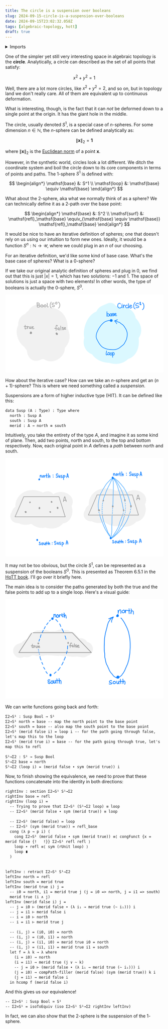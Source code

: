 ```yaml
---
title: The circle is a suspension over booleans
slug: 2024-09-15-circle-is-a-suspension-over-booleans
date: 2024-09-15T23:02:32.058Z
tags: [algebraic-topology, hott]
draft: true
---
```


<details>
<summary>Imports</summary>

```
{-# OPTIONS --cubical --allow-unsolved-metas #-}
module 2024-09-15-circle-is-a-suspension-over-booleans.index where
open import Cubical.Core.Primitives
open import Cubical.Foundations.Prelude
open import Cubical.Foundations.GroupoidLaws
open import Cubical.Foundations.Isomorphism
open import Cubical.HITs.S1.Base
open import Data.Bool.Base hiding (_∧_; _∨_)
open import Data.Nat.Base
```

</details>

One of the simpler yet still very interesting space in algebraic topology is the **circle**.
Analytically, a circle can described as the set of all points that satisfy:

$$
x^2 + y^2 = 1
$$

Well, there are a lot more circles, like $x^2 + y^2 = 2$, and so on, but in topology land we don't really care.
All of them are equivalent up to continuous deformation.

What is interesting, though, is the fact that it can _not_ be deformed down to a single point at the origin.
It has the giant hole in the middle.

The circle, usually denoted $S^1$, is a special case of $n$-spheres.
For some dimension $n \in \mathbb{N}$, the $n$-sphere can be defined analytically as:

$$
\lVert \bm{x} \rVert_2 = \bm{1}
$$

where $\lVert \bm{x} \rVert_2$ is the [Euclidean norm][1] of a point $\bm{x}$.

[1]: https://en.wikipedia.org/wiki/Norm_(mathematics)

However, in the synthetic world, circles look a lot different.
We ditch the coordinate system and boil the circle down to its core components in terms of points and paths.
The 1-sphere $S^1$ is defined with:

$$
\begin{align*}
  \mathsf{base} &: S^1 \\
  \mathsf{loop} &: \mathsf{base} \equiv \mathsf{base}
\end{align*}
$$

What about the 2-sphere, aka what we normally think of as a sphere?
We can technically define it as a 2-path over the base point:

$$
\begin{align*}
  \mathsf{base} &: S^2 \\
  \mathsf{surf} &: \mathsf{refl}_\mathsf{base} \equiv_{\mathsf{base} \equiv \mathsf{base}} \mathsf{refl}_\mathsf{base}
\end{align*}
$$

It would be nice to have an iterative definition of spheres; one that doesn't rely on us using our intuition to form new ones.
Ideally, it would be a function $S^n : \mathbb{N} \rightarrow \mathcal{U}$, where we could plug in an $n$ of our choosing.

For an iterative definition, we'd like some kind of base case.
What's the base case of spheres?
What is a $0$-sphere?

If we take our original analytic definition of spheres and plug in $0$, we find out that this is just $| x | = 1$, which has two solutions: $-1$ and $1$.
The space of solutions is just a space with two elements!
In other words, the type of booleans is actually the $0$-sphere, $S^0$.

![](./1.png)

How about the iterative case? How can we take an $n$-sphere and get an $(n+1)$-sphere?
This is where we need something called a _suspension_.

Suspensions are a form of higher inductive type (HIT). It can be defined like this:

```
data Susp (A : Type) : Type where
  north : Susp A
  south : Susp A
  merid : A → north ≡ south
```

Intuitively, you take the entirety of the type $A$, and imagine it as some kind of plane.
Then, add two points, $\mathsf{north}$ and $\mathsf{south}$, to the top and bottom respectively.
Now, each original point in $A$ defines a _path_ between $\mathsf{north}$ and $\mathsf{south}$.

![](./susp.png)

It may not be too obvious, but the circle $S^1$, can be represented as a suspension of the booleans $S^0$.
This is presented as Theorem 6.5.1 in the [HoTT book]. I'll go over it briefly here.

[hott book]: https://homotopytypetheory.org/book/

The main idea is to consider the paths generated by both the $\mathsf{true}$ and the $\mathsf{false}$ points to add up to a single $\mathsf{loop}$.
Here's a visual guide:

![](./boolsusp.png)

We can write functions going back and forth:

```
Σ2→S¹ : Susp Bool → S¹
Σ2→S¹ north = base -- map the north point to the base point
Σ2→S¹ south = base -- also map the south point to the base point
Σ2→S¹ (merid false i) = loop i -- for the path going through false, let's map this to the loop
Σ2→S¹ (merid true i) = base -- for the path going through true, let's map this to refl

S¹→Σ2 : S¹ → Susp Bool
S¹→Σ2 base = north
S¹→Σ2 (loop i) = (merid false ∙ sym (merid true)) i
```

Now, to finish showing the equivalence, we need to prove that these functions concatenate into the identity in both directions:

```
rightInv : section Σ2→S¹ S¹→Σ2
rightInv base = refl
rightInv (loop i) =
  -- Trying to prove that Σ2→S¹ (S¹→Σ2 loop) ≡ loop
  -- Σ2→S¹ (merid false ∙ sym (merid true)) ≡ loop

  -- Σ2→S¹ (merid false) = loop
  -- Σ2→S¹ (sym (merid true)) = refl_base
  cong (λ p → p i) (
    cong Σ2→S¹ (merid false ∙ sym (merid true)) ≡⟨ congFunct {x = merid false {!   !}} Σ2→S¹ refl refl ⟩
    loop ∙ refl ≡⟨ sym (rUnit loop) ⟩
    loop ∎
  )


leftInv : retract Σ2→S¹ S¹→Σ2
leftInv north = refl
leftInv south = merid true
leftInv (merid true i) j =
  -- i0 = north, i1 = merid true j (j = i0 => north, j = i1 => south)
  merid true (i ∧ j)
leftInv (merid false i) j =
  -- j = i0 ⊢ (merid false ∙ (λ i₁ → merid true (~ i₁))) i
  -- j = i1 ⊢ merid false i
  -- i = i0 ⊢ north
  -- i = i1 ⊢ merid true j

  -- (i, j) = (i0, i0) = north
  -- (i, j) = (i0, i1) = north
  -- (i, j) = (i1, i0) = merid true i0 = north
  -- (i, j) = (i1, i1) = merid true i1 = south
  let f = λ k → λ where
    (i = i0) → north
    (i = i1) → merid true (j ∨ ~ k)
    -- j = i0 ⊢ (merid false ∙ (λ i₁ → merid true (~ i₁))) i
    (j = i0) → compPath-filler (merid false) (sym (merid true)) k i
    (j = i1) → merid false i
  in hcomp f (merid false i)
```

And this gives us our equivalence!

```
-- Σ2≃S¹ : Susp Bool ≃ S¹
-- Σ2≃S¹ = isoToEquiv (iso Σ2→S¹ S¹→Σ2 rightInv leftInv)
```

In fact, we can also show that the $2$-sphere is the suspension of the $1$-sphere.

